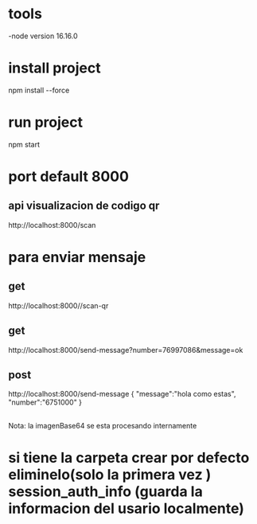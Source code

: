 # tools

-node version 16.16.0

# install project

 npm install --force

# run project

npm start

# port default 8000

## api  visualizacion de codigo  qr

http://localhost:8000/scan


# para enviar mensaje

## get

http://localhost:8000//scan-qr

## get

http://localhost:8000/send-message?number=76997086&message=ok

## post

http://localhost:8000/send-message
{
"message":"hola como estas",
"number":"6751000"
}



##

Nota: la imagenBase64 se esta procesando internamente

# si tiene la carpeta crear por defecto eliminelo(solo la primera vez ) session_auth_info (guarda la informacion del usario localmente)
